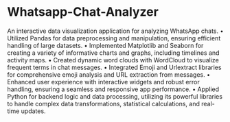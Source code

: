 # Whatsapp-Chat-Analyzer

An interactive data visualization application for analyzing WhatsApp chats.
• Utilized Pandas for data preprocessing and manipulation, ensuring efficient handling of large datasets.
• Implemented Matplotlib and Seaborn for creating a variety of informative charts and graphs, including timelines
and activity maps.
• Created dynamic word clouds with WordCloud to visualize frequent terms in chat messages.
• Integrated Emoji and Urlextract libraries for comprehensive emoji analysis and URL extraction from messages.
• Enhanced user experience with interactive widgets and robust error handling, ensuring a seamless and responsive
app performance.
• Applied Python for backend logic and data processing, utilizing its powerful libraries to handle complex data
transformations, statistical calculations, and real-time updates.
